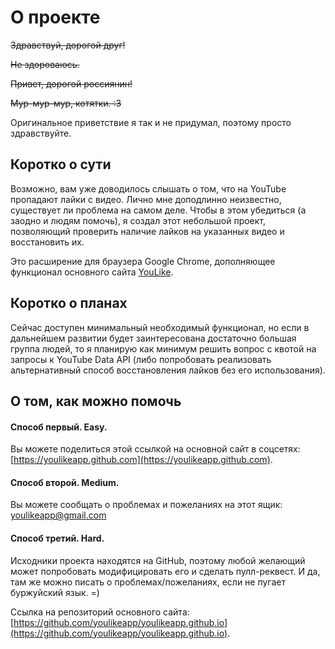 # О проекте

~~Здравствуй, дорогой друг!~~

~~Не здороваюсь.~~

~~Привет, дорогой россиянин!~~

~~Мур-мур-мур, котятки. :3~~	

Оригинальное приветствие я так и не придумал, поэтому просто здравствуйте.

## Коротко о сути

Возможно, вам уже доводилось слышать о том, что на YouTube пропадают лайки с видео.
Лично мне доподлинно неизвестно, существует ли проблема на самом деле. 
Чтобы в этом убедиться (а заодно и людям помочь), я создал этот небольшой проект,
позволяющий проверить наличие лайков на указанных видео и восстановить их.

Это расширение для браузера Google Chrome, дополняющее функционал основного сайта [YouLike](https://youlikeapp.github.com).

## Коротко о планах

Сейчас доступен минимальный необходимый функционал, но если в дальнейшем развитии
будет заинтересована достаточно большая группа людей, то я планирую как минимум решить вопрос с квотой на запросы к YouTube Data API (либо попробовать реализовать альтернативный способ восстановления лайков без его использования).

## О том, как можно помочь

#### Способ первый. Easy.

Вы можете поделиться этой ссылкой на основной сайт в соцсетях: [https://youlikeapp.github.com](https://youlikeapp.github.com).

#### Способ второй. Medium.

Вы можете сообщать о проблемах и пожеланиях на этот ящик: [youlikeapp@gmail.com](mailto:youlikeapp@gmail.com)

#### Способ третий. Hard.

Исходники проекта находятся на GitHub, поэтому любой желающий
может попробовать модифицировать его и сделать пулл-реквест.
И да, там же можно писать о проблемах/пожеланиях, если не пугает
буржуйский язык. =)

Ссылка на репозиторий основного сайта: [https://github.com/youlikeapp/youlikeapp.github.io](https://github.com/youlikeapp/youlikeapp.github.io).